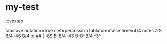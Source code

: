 ---
---

# my-test

:::vextab

tabstave notation=true clef=percussion tablature=false
time=4/4
notes :2S B/4 :4S B/4 :q ## | :8S B-B/4 :4S B-B-B/4 ^3^